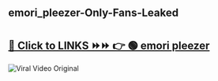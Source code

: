
 ## emori_pleezer-Only-Fans-Leaked

# <h2><a href="https://clipsfans.com/emori_pleezer&ref=git">🔗 Click to LINKS ⏩⏩ 👉 🟢 emori pleezer </a></h2>

<a href="https://clipsfans.com/emori_pleezer&ref=git" rel="nofollow" data-target="animated-image.originalLink"><img src="https://i.ibb.co.com/xMMVF88/686577567.gif" alt="Viral Video Original" style="max-width: 100%; display: inline-block;" data-target="animated-image.originalImage"></a>
